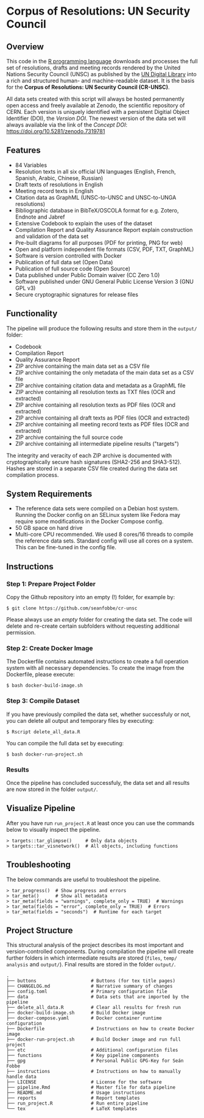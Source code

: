 # Corpus of Resolutions: UN Security Council




## Overview

This code in the [R programming language](https://en.wikipedia.org/wiki/R_(programming_language)) downloads and processes the full set of resolutions, drafts and meeting records rendered by the United Nations Security Council (UNSC) as published by the [UN Digital Library](https://digitallibrary.un.org/) into a rich and structured human- and machine-readable dataset. It is the basis for the **Corpus of Resolutions: UN Security Council (CR-UNSC)**.

All data sets created with this script will always be hosted permanently open access and freely available at Zenodo, the scientific repository of CERN. Each version is uniquely identified with a persistent Digitial Object Identifier (DOI), the *Version DOI*. The newest version of the data set will always available via the link of the *Concept DOI*: https://doi.org/10.5281/zenodo.7319781


## Features

- 84 Variables
- Resolution texts in all six official UN languages (English, French, Spanish, Arabic, Chinese, Russian)
- Draft texts of resolutions in English
- Meeting record texts in English
- Citation data as GraphML (UNSC-to-UNSC and UNSC-to-UNGA resolutions)
- Bibliographic database in BibTeX/OSCOLA format for e.g. Zotero, Endnote and Jabref
- Extensive Codebook to explain the uses of the dataset
- Compilation Report and Quality Assurance Report explain construction and validation of the data set
- Pre-built diagrams for all purposes (PDF for printing, PNG for web)
- Open and platform independent file formats (CSV, PDF, TXT, GraphML)
- Software is version controlled with Docker
- Publication of full data set (Open Data)
- Publication of full source code (Open Source)
- Data published under Public Domain waiver (CC Zero 1.0)
- Software published under GNU General Public License Version 3 (GNU GPL v3)
- Secure cryptographic signatures for release files


## Functionality
 
The pipeline will produce the following results and store them in the  `output/` folder:

- Codebook
- Compilation Report
- Quality Assurance Report
- ZIP archive containing the main data set as a CSV file
- ZIP archive containing the only metadata of the main data set as a CSV file
- ZIP archive containing citation data and metadata as a GraphML file
- ZIP archive containing all resolution texts as TXT files (OCR and extracted)
- ZIP archive containing all resolution texts as PDF files (OCR and extracted)
- ZIP archive containing all draft texts as PDF files (OCR and extracted)
- ZIP archive containing all meeting record texts as PDF files (OCR and extracted)
- ZIP archive containing the full source code
- ZIP archive containing all intermediate pipeline results ("targets")

 The integrity and veracity of each ZIP archive is documented with cryptographically secure hash signatures (SHA2-256 and SHA3-512). Hashes are stored in a separate CSV file created during the data set compilation process.


## System Requirements

- The reference data sets were compiled on a Debian host system. Running the Docker config on an SELinux system like Fedora may require some modifications in the Docker Compose config.
- 50 GB space on hard drive
- Multi-core CPU recommended. We used 8 cores/16 threads to compile the reference data sets. Standard config will use all cores on a system. This can be fine-tuned in the config file.


## Instructions


### Step 1: Prepare Project Folder


Copy the Github repository into an empty (!) folder, for example by:

```
$ git clone https://github.com/seanfobbe/cr-unsc
```

Please always use an *empty* folder for creating the data set. The code will delete and re-create certain subfolders without requesting additional permission.



### Step 2: Create Docker Image

The Dockerfile contains automated instructions to create a full operation system with all necessary dependencies. To create the image from the Dockerfile, please execute: 

```
$ bash docker-build-image.sh
```


### Step 3: Compile Dataset

If you have previously compiled the data set, whether successfuly or not, you can delete all output and temporary files by executing:

```
$ Rscript delete_all_data.R
```

You can compile the full data set by executing:


```
$ bash docker-run-project.sh
```




### Results

Once the pipeline has concluded successfuly, the data set and all results are now stored in the folder `output/`.




## Visualize Pipeline

After you have run `run_project.R` at least once you can use the commands below to visually inspect the pipeline.

```
> targets::tar_glimpse()     # Only data objects
> targets::tar_visnetwork()  # All objects, including functions
```





## Troubleshooting

The below commands are useful to troubleshoot the pipeline.

```
> tar_progress()  # Show progress and errors
> tar_meta()      # Show all metadata
> tar_meta(fields = "warnings", complete_only = TRUE)  # Warnings
> tar_meta(fields = "error", complete_only = TRUE)  # Errors
> tar_meta(fields = "seconds")  # Runtime for each target
```



## Project Structure

This structural analysis of the project describes its most important and version-controlled components. During compilation the pipeline will create further folders in which intermediate results are stored (`files`, `temp/` `analysis` and `output/`). Final results are stored in the folder `output/`.


``` 
.
├── buttons                    # Buttons (for tex title pages)
├── CHANGELOG.md               # Narrative summary of changes
├── config.toml                # Primary configuration file
├── data                       # Data sets that are imported by the pipeline
├── delete_all_data.R          # Clear all results for fresh run
├── docker-build-image.sh      # Build Docker image
├── docker-compose.yaml        # Docker container runtime configuration
├── Dockerfile                 # Instructions on how to create Docker image
├── docker-run-project.sh      # Build Docker image and run full project
├── etc                        # Additional configuration files
├── functions                  # Key pipeline components
├── gpg                        # Personal Public GPG-Key for Seán Fobbe
├── instructions               # Instructions on how to manually handle data
├── LICENSE                    # License for the software
├── pipeline.Rmd               # Master file for data pipeline
├── README.md                  # Usage instructions
├── reports                    # Report templates
├── run_project.R              # Run entire pipeline
└── tex                        # LaTeX templates


``` 

